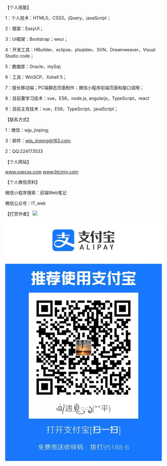 【个人技能】

1：个人技术：HTML5，CSS3，jQuery，javaScript；

2：框架：EasyUI；

3：UI框架：Bootstrap；weui；

4：开发工具：HBuilder、eclipse、plsqldev、SVN、Dreamweaver，Visual Studio code；

5：数据库：Oracle，mySql;

6：工具：WinSCP、Xshell 5；

7：擅长移动端；PC端静态页面制作；微信小程序前端页面和接口调用；

8：目前要学习技术：vue，ES6，node.js, angularjs，TypeScript，react

9：目前主攻技术：vue，ES6，TypeScript，javaScript；





【联系方式】 

1：微信：wjp_jinping;

3：邮件：wjp_jinping@163.com;

2：QQ:224173533






【个人网站】

www.vuecss.com www.btcmiy.com









【个人微信资料】

微信小程序搜索：前端Web笔记

微信公众号：IT_web


【打赏作者】
![](./Reward/wenxin.jpg)
![](./Reward/zhifubao.jpg)
